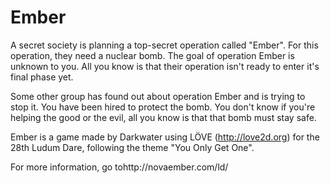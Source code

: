 Ember
=====

A secret society is planning a top-secret operation called "Ember". For this
operation, they need a nuclear bomb. The goal of operation Ember is unknown to
you. All you know is that their operation isn't ready to enter it's final phase
yet.

Some other group has found out about operation Ember and is trying to stop it.
You have been hired to protect the bomb. You don't know if you're helping the
good or the evil, all you know is that that bomb must stay safe.


Ember is a game made by Darkwater using LÖVE (http://love2d.org) for the 28th
Ludum Dare, following the theme "You Only Get One".

For more information, go tohttp://novaember.com/ld/
